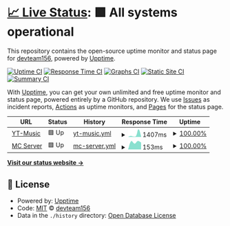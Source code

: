 # [📈 Live Status](https://demo.upptime.js.org): <!--live status--> **🟩 All systems operational**

This repository contains the open-source uptime monitor and status page for [devteam156](https://demo.upptime.js.org), powered by [Upptime](https://github.com/upptime/upptime).

[![Uptime CI](https://github.com/devteam156/upptime/workflows/Uptime%20CI/badge.svg)](https://github.com/devteam156/upptime/actions?query=workflow%3A%22Uptime+CI%22)
[![Response Time CI](https://github.com/devteam156/upptime/workflows/Response%20Time%20CI/badge.svg)](https://github.com/devteam156/upptime/actions?query=workflow%3A%22Response+Time+CI%22)
[![Graphs CI](https://github.com/devteam156/upptime/workflows/Graphs%20CI/badge.svg)](https://github.com/devteam156/upptime/actions?query=workflow%3A%22Graphs+CI%22)
[![Static Site CI](https://github.com/devteam156/upptime/workflows/Static%20Site%20CI/badge.svg)](https://github.com/devteam156/upptime/actions?query=workflow%3A%22Static+Site+CI%22)
[![Summary CI](https://github.com/devteam156/upptime/workflows/Summary%20CI/badge.svg)](https://github.com/devteam156/upptime/actions?query=workflow%3A%22Summary+CI%22)

With [Upptime](https://upptime.js.org), you can get your own unlimited and free uptime monitor and status page, powered entirely by a GitHub repository. We use [Issues](https://github.com/devteam156/upptime/issues) as incident reports, [Actions](https://github.com/devteam156/upptime/actions) as uptime monitors, and [Pages](https://demo.upptime.js.org) for the status page.

<!--start: status pages-->
<!-- This summary is generated by Upptime (https://github.com/upptime/upptime) -->
<!-- Do not edit this manually, your changes will be overwritten -->
<!-- prettier-ignore -->
| URL | Status | History | Response Time | Uptime |
| --- | ------ | ------- | ------------- | ------ |
| <img alt="" src="https://icons.duckduckgo.com/ip3/yt-music.developerteam2.repl.co.ico" height="13"> [YT-Music](https://YT-Music.developerteam2.repl.co) | 🟩 Up | [yt-music.yml](https://github.com/devteam156/upptime/commits/HEAD/history/yt-music.yml) | <details><summary><img alt="Response time graph" src="./graphs/yt-music/response-time-week.png" height="20"> 1407ms</summary><br><a href="https://devteam156.github.io/upptime//history/yt-music"><img alt="Response time 1407" src="https://img.shields.io/endpoint?url=https%3A%2F%2Fraw.githubusercontent.com%2Fdevteam156%2Fupptime%2FHEAD%2Fapi%2Fyt-music%2Fresponse-time.json"></a><br><a href="https://devteam156.github.io/upptime//history/yt-music"><img alt="24-hour response time 2828" src="https://img.shields.io/endpoint?url=https%3A%2F%2Fraw.githubusercontent.com%2Fdevteam156%2Fupptime%2FHEAD%2Fapi%2Fyt-music%2Fresponse-time-day.json"></a><br><a href="https://devteam156.github.io/upptime//history/yt-music"><img alt="7-day response time 1407" src="https://img.shields.io/endpoint?url=https%3A%2F%2Fraw.githubusercontent.com%2Fdevteam156%2Fupptime%2FHEAD%2Fapi%2Fyt-music%2Fresponse-time-week.json"></a><br><a href="https://devteam156.github.io/upptime//history/yt-music"><img alt="30-day response time 1407" src="https://img.shields.io/endpoint?url=https%3A%2F%2Fraw.githubusercontent.com%2Fdevteam156%2Fupptime%2FHEAD%2Fapi%2Fyt-music%2Fresponse-time-month.json"></a><br><a href="https://devteam156.github.io/upptime//history/yt-music"><img alt="1-year response time 1407" src="https://img.shields.io/endpoint?url=https%3A%2F%2Fraw.githubusercontent.com%2Fdevteam156%2Fupptime%2FHEAD%2Fapi%2Fyt-music%2Fresponse-time-year.json"></a></details> | <details><summary><a href="https://devteam156.github.io/upptime//history/yt-music">100.00%</a></summary><a href="https://devteam156.github.io/upptime//history/yt-music"><img alt="All-time uptime 100.00%" src="https://img.shields.io/endpoint?url=https%3A%2F%2Fraw.githubusercontent.com%2Fdevteam156%2Fupptime%2FHEAD%2Fapi%2Fyt-music%2Fuptime.json"></a><br><a href="https://devteam156.github.io/upptime//history/yt-music"><img alt="24-hour uptime 100.00%" src="https://img.shields.io/endpoint?url=https%3A%2F%2Fraw.githubusercontent.com%2Fdevteam156%2Fupptime%2FHEAD%2Fapi%2Fyt-music%2Fuptime-day.json"></a><br><a href="https://devteam156.github.io/upptime//history/yt-music"><img alt="7-day uptime 100.00%" src="https://img.shields.io/endpoint?url=https%3A%2F%2Fraw.githubusercontent.com%2Fdevteam156%2Fupptime%2FHEAD%2Fapi%2Fyt-music%2Fuptime-week.json"></a><br><a href="https://devteam156.github.io/upptime//history/yt-music"><img alt="30-day uptime 100.00%" src="https://img.shields.io/endpoint?url=https%3A%2F%2Fraw.githubusercontent.com%2Fdevteam156%2Fupptime%2FHEAD%2Fapi%2Fyt-music%2Fuptime-month.json"></a><br><a href="https://devteam156.github.io/upptime//history/yt-music"><img alt="1-year uptime 100.00%" src="https://img.shields.io/endpoint?url=https%3A%2F%2Fraw.githubusercontent.com%2Fdevteam156%2Fupptime%2FHEAD%2Fapi%2Fyt-music%2Fuptime-year.json"></a></details>
| <img alt="" src="https://icons.duckduckgo.com/ip3/null.ico" height="13"> [MC Server](65.108.199.248) | 🟩 Up | [mc-server.yml](https://github.com/devteam156/upptime/commits/HEAD/history/mc-server.yml) | <details><summary><img alt="Response time graph" src="./graphs/mc-server/response-time-week.png" height="20"> 153ms</summary><br><a href="https://devteam156.github.io/upptime//history/mc-server"><img alt="Response time 153" src="https://img.shields.io/endpoint?url=https%3A%2F%2Fraw.githubusercontent.com%2Fdevteam156%2Fupptime%2FHEAD%2Fapi%2Fmc-server%2Fresponse-time.json"></a><br><a href="https://devteam156.github.io/upptime//history/mc-server"><img alt="24-hour response time 143" src="https://img.shields.io/endpoint?url=https%3A%2F%2Fraw.githubusercontent.com%2Fdevteam156%2Fupptime%2FHEAD%2Fapi%2Fmc-server%2Fresponse-time-day.json"></a><br><a href="https://devteam156.github.io/upptime//history/mc-server"><img alt="7-day response time 153" src="https://img.shields.io/endpoint?url=https%3A%2F%2Fraw.githubusercontent.com%2Fdevteam156%2Fupptime%2FHEAD%2Fapi%2Fmc-server%2Fresponse-time-week.json"></a><br><a href="https://devteam156.github.io/upptime//history/mc-server"><img alt="30-day response time 153" src="https://img.shields.io/endpoint?url=https%3A%2F%2Fraw.githubusercontent.com%2Fdevteam156%2Fupptime%2FHEAD%2Fapi%2Fmc-server%2Fresponse-time-month.json"></a><br><a href="https://devteam156.github.io/upptime//history/mc-server"><img alt="1-year response time 153" src="https://img.shields.io/endpoint?url=https%3A%2F%2Fraw.githubusercontent.com%2Fdevteam156%2Fupptime%2FHEAD%2Fapi%2Fmc-server%2Fresponse-time-year.json"></a></details> | <details><summary><a href="https://devteam156.github.io/upptime//history/mc-server">100.00%</a></summary><a href="https://devteam156.github.io/upptime//history/mc-server"><img alt="All-time uptime 100.00%" src="https://img.shields.io/endpoint?url=https%3A%2F%2Fraw.githubusercontent.com%2Fdevteam156%2Fupptime%2FHEAD%2Fapi%2Fmc-server%2Fuptime.json"></a><br><a href="https://devteam156.github.io/upptime//history/mc-server"><img alt="24-hour uptime 100.00%" src="https://img.shields.io/endpoint?url=https%3A%2F%2Fraw.githubusercontent.com%2Fdevteam156%2Fupptime%2FHEAD%2Fapi%2Fmc-server%2Fuptime-day.json"></a><br><a href="https://devteam156.github.io/upptime//history/mc-server"><img alt="7-day uptime 100.00%" src="https://img.shields.io/endpoint?url=https%3A%2F%2Fraw.githubusercontent.com%2Fdevteam156%2Fupptime%2FHEAD%2Fapi%2Fmc-server%2Fuptime-week.json"></a><br><a href="https://devteam156.github.io/upptime//history/mc-server"><img alt="30-day uptime 100.00%" src="https://img.shields.io/endpoint?url=https%3A%2F%2Fraw.githubusercontent.com%2Fdevteam156%2Fupptime%2FHEAD%2Fapi%2Fmc-server%2Fuptime-month.json"></a><br><a href="https://devteam156.github.io/upptime//history/mc-server"><img alt="1-year uptime 100.00%" src="https://img.shields.io/endpoint?url=https%3A%2F%2Fraw.githubusercontent.com%2Fdevteam156%2Fupptime%2FHEAD%2Fapi%2Fmc-server%2Fuptime-year.json"></a></details>

<!--end: status pages-->

[**Visit our status website →**](https://demo.upptime.js.org)

## 📄 License

- Powered by: [Upptime](https://github.com/upptime/upptime)
- Code: [MIT](./LICENSE) © [devteam156](https://demo.upptime.js.org)
- Data in the `./history` directory: [Open Database License](https://opendatacommons.org/licenses/odbl/1-0/)

